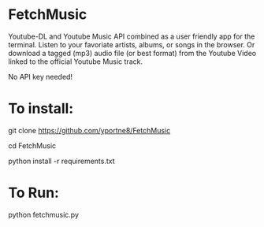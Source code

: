 # FetchMusic
Youtube-DL and Youtube Music API combined as a user friendly app for the terminal. 
Listen to your favoriate artists, albums, or songs in the browser.
Or download a tagged (mp3) audio file (or best format) from the Youtube Video linked to the official Youtube Music track.

No API key needed!



# To install:

git clone https://github.com/yportne8/FetchMusic

cd FetchMusic

python install -r requirements.txt



# To Run:

python fetchmusic.py
